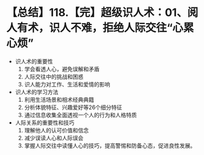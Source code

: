 # 【总结】118.【完】超级识人术：01、阅人有术，识人不难，拒绝人际交往“心累心烦”

-   识人术的重要性
    1.  学会看透人心，避免误解和矛盾
    2.  人际交往中的挑战和困惑
    3.  识人能力对工作、生活和爱情的影响
-   识人术的学习方法
    1.  利用生活场景和相术经典典籍
    2.  分析体貌特征、兴趣爱好等26个细分特征
    3.  通过信息收集全面透视一个人的行为和人格特质
-   人际关系的重要性和技巧
    1.  理解他人的认可价值和信念
    2.  减少误读人心和人际误会
    3.  掌握人际交往中读懂人心的技巧，提高警惕和防备心态，促进良性发展。